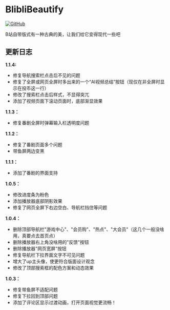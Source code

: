 # BlibliBeautify
[![GitHub](https://img.shields.io/badge/github-gray?logo=github)](https://github.com/gogofishman/BlibliBeautify)



B站自带版式有一种古典的美，让我们给它变得现代一些吧





## 更新日志

**1.1.4:**

- 修复导航搜索栏点击后不见的问题
- 修复了全屏或网页全屏时多出来的一个“AI视频总结”按钮（现仅在非全屏时显示在投币这一行）
- 修改了搜索栏点击后样式，不显得突兀
- 添加了视频页面下滚动页面时，底部渐显效果



**1.1.3：**

- 修复番剧全屏时弹幕输入栏透明度问题



**1.1.2：**

- 修复了番剧页面多个问题
- 带鱼屏两边变黑



**1.1.1：**

- 添加了番剧的界面支持



**1.0.5：**

- 修改进度条为粉色
- 添加播放器底部阴影效果
- 修复了网页全屏下右边空白、导航栏挡住等问题



**1.0.4：**

- 删除顶部导航栏"游戏中心"、"会员购"、"热点"、"大会员"（这几个一般没啥用，真要点去首页点）
- 删除播放器右上角没啥用的"反馈"按钮
- 删除播放器"网页宽屏"按钮
- 修复导航栏下拉界面文字不可见问题
- 增大了up主头像，使更符合版面设计观念
- 修改了顶部搜索框的配色方案和动态效果



**1.0.3：**

- 修复带鱼屏不适配问题
- 修复下拉回到顶部问题
- 添加了评论区显示过渡动画，打开页面视觉更流畅！

